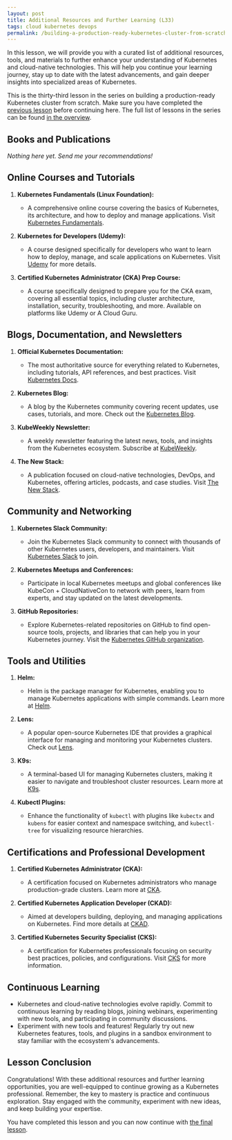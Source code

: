 ```yaml
---
layout: post
title: Additional Resources and Further Learning (L33)
tags: cloud kubernetes devops
permalink: /building-a-production-ready-kubernetes-cluster-from-scratch/lesson-33
---
```


In this lesson, we will provide you with a curated list of additional resources,
tools, and materials to further enhance your understanding of Kubernetes and
cloud-native technologies. This will help you continue your learning journey,
stay up to date with the latest advancements, and gain deeper insights into
specialized areas of Kubernetes.

This is the thirty-third lesson in the series on building a production-ready
Kubernetes cluster from scratch. Make sure you have completed the
[previous lesson](/building-a-production-ready-kubernetes-cluster-from-scratch/lesson-X)
before continuing here. The full list of lessons in the series can be found
[in the overview](/building-a-production-ready-kubernetes-cluster-from-scratch).

## Books and Publications

_Nothing here yet. Send me your recommendations!_

## Online Courses and Tutorials

1. **Kubernetes Fundamentals (Linux Foundation):**

   - A comprehensive online course covering the basics of Kubernetes, its
     architecture, and how to deploy and manage applications. Visit
     [Kubernetes Fundamentals](https://training.linuxfoundation.org/training/kubernetes-fundamentals/).

2. **Kubernetes for Developers (Udemy):**

   - A course designed specifically for developers who want to learn how to
     deploy, manage, and scale applications on Kubernetes. Visit
     [Udemy](https://www.udemy.com/) for more details.

3. **Certified Kubernetes Administrator (CKA) Prep Course:**
   - A course specifically designed to prepare you for the CKA exam, covering
     all essential topics, including cluster architecture, installation,
     security, troubleshooting, and more. Available on platforms like Udemy or A
     Cloud Guru.

## Blogs, Documentation, and Newsletters

1. **Official Kubernetes Documentation:**

   - The most authoritative source for everything related to Kubernetes,
     including tutorials, API references, and best practices. Visit
     [Kubernetes Docs](https://kubernetes.io/docs/).

2. **Kubernetes Blog:**

   - A blog by the Kubernetes community covering recent updates, use cases,
     tutorials, and more. Check out the
     [Kubernetes Blog](https://kubernetes.io/blog/).

3. **KubeWeekly Newsletter:**

   - A weekly newsletter featuring the latest news, tools, and insights from the
     Kubernetes ecosystem. Subscribe at [KubeWeekly](https://kubeweekly.io/).

4. **The New Stack:**
   - A publication focused on cloud-native technologies, DevOps, and Kubernetes,
     offering articles, podcasts, and case studies. Visit
     [The New Stack](https://thenewstack.io/).

## Community and Networking

1. **Kubernetes Slack Community:**

   - Join the Kubernetes Slack community to connect with thousands of other
     Kubernetes users, developers, and maintainers. Visit
     [Kubernetes Slack](http://slack.k8s.io/) to join.

2. **Kubernetes Meetups and Conferences:**

   - Participate in local Kubernetes meetups and global conferences like
     KubeCon + CloudNativeCon to network with peers, learn from experts, and
     stay updated on the latest developments.

3. **GitHub Repositories:**
   - Explore Kubernetes-related repositories on GitHub to find open-source
     tools, projects, and libraries that can help you in your Kubernetes
     journey. Visit the
     [Kubernetes GitHub organization](https://github.com/kubernetes).

## Tools and Utilities

1. **Helm:**

   - Helm is the package manager for Kubernetes, enabling you to manage
     Kubernetes applications with simple commands. Learn more at
     [Helm](https://helm.sh/).

2. **Lens:**

   - A popular open-source Kubernetes IDE that provides a graphical interface
     for managing and monitoring your Kubernetes clusters. Check out
     [Lens](https://k8slens.dev/).

3. **K9s:**

   - A terminal-based UI for managing Kubernetes clusters, making it easier to
     navigate and troubleshoot cluster resources. Learn more at
     [K9s](https://k9scli.io/).

4. **Kubectl Plugins:**
   - Enhance the functionality of `kubectl` with plugins like `kubectx` and
     `kubens` for easier context and namespace switching, and `kubectl-tree` for
     visualizing resource hierarchies.

## Certifications and Professional Development

1. **Certified Kubernetes Administrator (CKA):**

   - A certification focused on Kubernetes administrators who manage
     production-grade clusters. Learn more at
     [CKA](https://training.linuxfoundation.org/certification/certified-kubernetes-administrator-cka/).

2. **Certified Kubernetes Application Developer (CKAD):**

   - Aimed at developers building, deploying, and managing applications on
     Kubernetes. Find more details at
     [CKAD](https://training.linuxfoundation.org/certification/certified-kubernetes-application-developer-ckad/).

3. **Certified Kubernetes Security Specialist (CKS):**
   - A certification for Kubernetes professionals focusing on security best
     practices, policies, and configurations. Visit
     [CKS](https://training.linuxfoundation.org/certification/certified-kubernetes-security-specialist-cks/)
     for more information.

## Continuous Learning

- Kubernetes and cloud-native technologies evolve rapidly. Commit to continuous
  learning by reading blogs, joining webinars, experimenting with new tools, and
  participating in community discussions.
- Experiment with new tools and features! Regularly try out new Kubernetes
  features, tools, and plugins in a sandbox environment to stay familiar with
  the ecosystem's advancements.

## Lesson Conclusion

Congratulations! With these additional resources and further learning
opportunities, you are well-equipped to continue growing as a Kubernetes
professional. Remember, the key to mastery is practice and continuous
exploration. Stay engaged with the community, experiment with new ideas, and
keep building your expertise.

You have completed this lesson and you can now continue with
[the final lesson](/building-a-production-ready-kubernetes-cluster-from-scratch/lesson-34).
